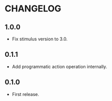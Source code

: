 # CHANGELOG

## 1.0.0

* Fix stimulus version to 3.0.

## 0.1.1

* Add programmatic action operation internally.

## 0.1.0

* First release.
